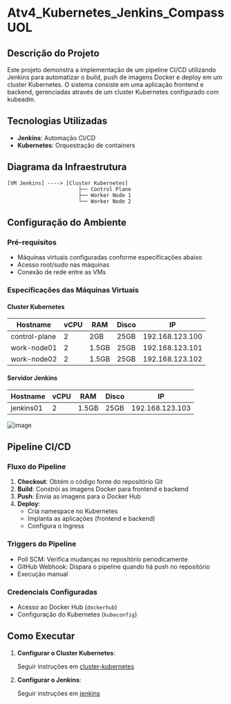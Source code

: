 # Atv4_Kubernetes_Jenkins_CompassUOL

## Descrição do Projeto
Este projeto demonstra a implementação de um pipeline CI/CD utilizando Jenkins para automatizar o build, push de imagens Docker e deploy em um cluster Kubernetes. O sistema consiste em uma aplicação frontend e backend, gerenciadas através de um cluster Kubernetes configurado com kubeadm.

## Tecnologias Utilizadas
- **Jenkins**: Automação CI/CD
- **Kubernetes**: Orquestração de containers

## Diagrama da Infraestrutura
```
[VM Jenkins] ----> [Cluster Kubernetes]
                       ├── Control Plane
                       ├── Worker Node 1
                       └── Worker Node 2
```

## Configuração do Ambiente

### Pré-requisitos
- Máquinas virtuais configuradas conforme especificações abaixo
- Acesso root/sudo nas máquinas
- Conexão de rede entre as VMs

### Especificações das Máquinas Virtuais

#### Cluster Kubernetes
| Hostname      | vCPU | RAM  | Disco | IP              |
|---------------|------|------|-------|-----------------|
| control-plane | 2    | 2GB  | 25GB  | 192.168.123.100 |
| work-node01   | 2    | 1.5GB| 25GB  | 192.168.123.101 |
| work-node02   | 2    | 1.5GB| 25GB  | 192.168.123.102 |

#### Servidor Jenkins
| Hostname   | vCPU | RAM  | Disco | IP              |
|------------|------|------|-------|-----------------|
| jenkins01  | 2    | 1.5GB| 25GB  | 192.168.123.103 |

![image](https://github.com/user-attachments/assets/77be63d3-ef91-445a-830c-0491777523cd)


## Pipeline CI/CD

### Fluxo do Pipeline
1. **Checkout**: Obtém o código fonte do repositório Git
2. **Build**: Constrói as imagens Docker para frontend e backend
3. **Push**: Envia as imagens para o Docker Hub
4. **Deploy**: 
   - Cria namespace no Kubernetes
   - Implanta as aplicações (frontend e backend)
   - Configura o Ingress

### Triggers do Pipeline
- Poll SCM: Verifica mudanças no repositório periodicamente
- GitHub Webhook: Dispara o pipeline quando há push no repositório
- Execução manual

### Credenciais Configuradas
- Acesso ao Docker Hub (`dockerhub`)
- Configuração do Kubernetes (`kubeconfig`)

## Como Executar

1. **Configurar o Cluster Kubernetes**:
   
   Seguir instruções em [cluster-kubernetes](cluster-kubernetes.md)
   

2. **Configurar o Jenkins**:
   
   Seguir instruções em [jenkins](jenkins.md)
